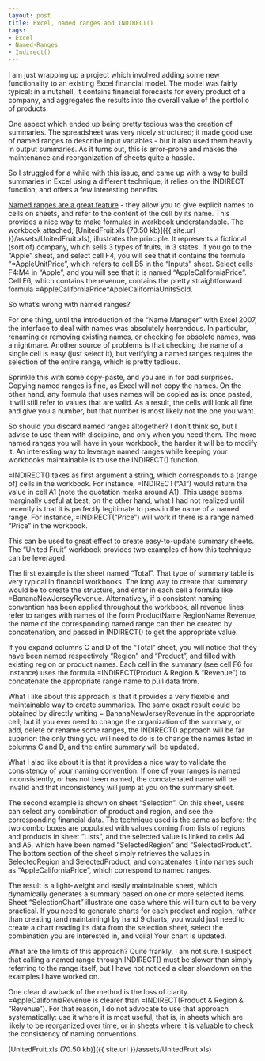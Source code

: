 ```yaml
---
layout: post
title: Excel, named ranges and INDIRECT()
tags:
- Excel
- Named-Ranges
- Indirect()
---
```


I am just wrapping up a project which involved adding some new functionality to an existing Excel financial model. The model was fairly typical: in a nutshell, it contains financial forecasts for every product of a company, and aggregates the results into the overall value of the portfolio of products.


One aspect which ended up being pretty tedious was the creation of summaries. The spreadsheet was very nicely structured; it made good use of named ranges to describe input variables  -  but it also used them heavily in output summaries. As it turns out, this is error-prone and makes the maintenance and reorganization of sheets quite a hassle.


So I struggled for a while with this issue, and came up with a way to build summaries in Excel using a different technique; it relies on the INDIRECT function, and offers a few interesting benefits.

<!--more-->

[Named ranges are a great feature](http://www.cpearson.com/excel/named.htm) -  they allow you to give explicit names to cells on sheets, and refer to the content of the cell by its name. This provides a nice way to make formulas in workbook understandable. The workbook attached, 
[UnitedFruit.xls (70.50 kb)]({{ site.url }}/assets/UnitedFruit.xls), illustrates the principle. It represents a fictional (sort of) company, which sells 3 types of fruits, in 3 states. If you go to the &ldquo;Apple&rdquo; sheet, and select cell F4, you will see that it contains the formula &ldquo;=AppleUnitPrice&rdquo;, which refers to cell B5 in the &ldquo;Inputs&rdquo; sheet. Select cells F4:M4 in &ldquo;Apple&rdquo;, and you will see that it is named &ldquo;AppleCaliforniaPrice&rdquo;. Cell F6, which contains the revenue, contains the pretty straightforward formula =AppleCaliforniaPrice*AppleCaliforniaUnitsSold.

So what&rsquo;s wrong with named ranges?

For one thing, until the introduction of the &ldquo;Name Manager&rdquo; with Excel 2007, the interface to deal with names was absolutely horrendous. In particular, renaming or removing existing names, or checking for obsolete names, was a nightmare. Another source of problems is that checking the name of a single cell is easy (just select it), but verifying a named ranges requires the selection of the entire range, which is pretty tedious.

Sprinkle this with some copy-paste, and you are in for bad surprises. Copying named ranges is fine, as Excel will not copy the names. On the other hand, any formula that uses names will be copied as is: once pasted, it will still refer to values that are valid. As a result, the cells will look all fine and give you a number, but that number is most likely not the one you want.

So should you discard named ranges altogether? I don&rsquo;t think so, but I advise to use them with discipline, and only when you need them. The more named ranges you will have in your workbook, the harder it will be to modify it. An interesting way to leverage named ranges while keeping your workbooks maintainable is to use the INDIRECT() function.

=INDIRECT() takes as first argument a string, which corresponds to a (range of) cells in the workbook. For instance, =INDIRECT(&ldquo;A1&rdquo;) would return the value in cell A1 (note the quotation marks around A1). This usage seems marginally useful at best; on the other hand, what I had not realized until recently is that it is perfectly legitimate to pass in the name of a named range. For instance, =INDIRECT(&ldquo;Price&rdquo;) will work if there is a range named &ldquo;Price&rdquo; in the workbook.

This can be used to great effect to create easy-to-update summary sheets. The &ldquo;United Fruit&rdquo; workbook provides two examples of how this technique can be leveraged.

The first example is the sheet named &ldquo;Total&rdquo;. That type of summary table is very typical in financial workbooks. The long way to create that summary would be to create the structure, and enter in each cell a formula like =BananaNewJerseyRevenue. Alternatively, if a consistent naming convention has been applied throughout the workbook, all revenue lines refer to ranges with names of the form ProductName RegionName Revenue; the name of the corresponding named range can then be created by concatenation, and passed in INDIRECT() to get the appropriate value.

If you expand columns C and D of the &ldquo;Total&rdquo; sheet, you will notice that they have been named respectively &ldquo;Region&rdquo; and &ldquo;Product&rdquo;, and filled with existing region or product names. Each cell in the summary (see cell F6 for instance) uses the formula =INDIRECT(Product &amp; Region &amp; &ldquo;Revenue&rdquo;) to concatenate the appropriate range name to pull data from.

What I like about this approach is that it provides a very flexible and maintainable way to create summaries. The same exact result could be obtained by directly writing = BananaNewJerseyRevenue in the appropriate cell; but if you ever need to change the organization of the summary, or add, delete or rename some ranges, the INDIRECT() approach will be far superior: the only thing you will need to do is to change the names listed in columns C and D, and the entire summary will be updated. 

What I also like about it is that it provides a nice way to validate the consistency of your naming convention. If one of your ranges is named inconsistently, or has not been named, the concatenated name will be invalid and that inconsistency will jump at you on the summary sheet.

The second example is shown on sheet &ldquo;Selection&rdquo;. On this sheet, users can select any combination of product and region, and see the corresponding financial data. The technique used is the same as before: the two combo boxes are populated with values coming from lists of regions and products in sheet &ldquo;Lists&rdquo;, and the selected value is linked to cells A4 and A5, which have been named &ldquo;SelectedRegion&rdquo; and &ldquo;SelectedProduct&rdquo;. The bottom section of the sheet simply retrieves the values in SelectedRegion and SelectedProduct, and concatenates it into names such as &ldquo;AppleCaliforniaPrice&rdquo;, which correspond to named ranges.

The result is a light-weight and easily maintainable sheet, which dynamically generates a summary based on one or more selected items. Sheet &ldquo;SelectionChart&rdquo; illustrate one case where this will turn out to be very practical. If you need to generate charts for each product and region, rather than creating (and maintaining) by hand 9 charts, you would just need to create a chart reading its data from the selection sheet, select the combination you are interested in, and voila! Your chart is updated.

What are the limits of this approach? Quite frankly, I am not sure. I suspect that calling a named range through INDIRECT() must be slower than simply referring to the range itself, but I have not noticed a clear slowdown on the examples I have worked on.

One clear drawback of the method is the loss of clarity. =AppleCaliforniaRevenue is clearer than =INDIRECT(Product &amp; Region &amp; &ldquo;Revenue&rdquo;). For that reason, I do not advocate to use that approach systematically: use it where it is most useful, that is, in sheets which are likely to be reorganized over time, or in sheets where it is valuable to check the consistency of naming conventions.

[UnitedFruit.xls (70.50 kb)]({{ site.url }}/assets/UnitedFruit.xls)

